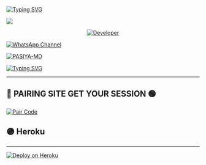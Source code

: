 <a href="https://git.io/typing-svg"><img src="https://readme-typing-svg.demolab.com?font=Black+Ops+One&size=100&pause=1000&color=8A2BE2&center=true&width=1000&height=200&lines=PASIYA-MD" alt="Typing SVG" /></a>
  </div>
<a><img src='https://files.catbox.moe/zmln91.jpg'/></a>

<p align="center">
  <a href="https://github.com/nexustech1911/PASIYA-MD"><img title="Developer" src="https://img.shields.io/badge/Author-pasiya%20MD-FF00FF.svg?style=big-square&logo=github" /></a>
</p>

<div align="centerhttps://github.com/pasidu10/pasiya-md-v21">
  
[![WhatsApp Channel](https://img.shields.io/badge/Join-WhatsApp%20Channel-9ACD32?style=big-square&logo=whatsapp)](https://whatsapp.com/channel/0029VbBfcs789iniJkpPNR1t)
</div>



<p align='center'>

 <a href="https://github.com/nexustech1911/pasiya-MD/fork"><img title="PASIYA-MD" src="https://img.shields.io/badge/FORK-PASIYA-MD V21-h?color=008000&style=for-the-badge&logo=github"></a>
 

[![Typing SVG](https://readme-typing-svg.herokuapp.com?font=Rockstar-ExtraBold&color=blue&lines=■+■+■+■+■+ℙ𝕃𝔼𝔸𝕊𝔼+𝔽𝕆ℝ𝕂+𝕋ℍ𝔼+ℝ𝔼ℙ𝕆)](https://git.io/typing-svg)




---

## 💙 PAIRING SITE GET YOUR SESSION 🟢

[![Pair Code](https://img.shields.io/badge/Google-Pair%20Code-blue?style=for-the-badge&logo=Google)](https://pasiya-md-pair.onrender.com)




## 🟣 Heroku
---
[![Deploy on Heroku](https://img.shields.io/badge/-DEPLOY-purple?style=for-the-badge&logo=heroku&logoColor=white)](https://dashboard.heroku.com/new?template=https://github.com/nexustech1911/pasiya-XMD)



